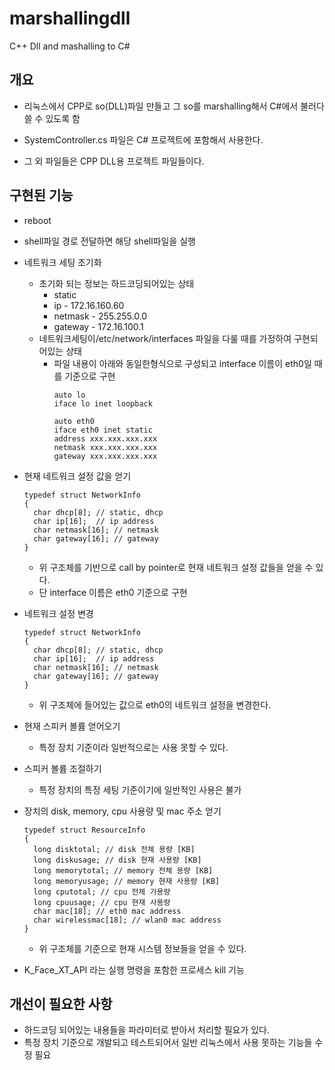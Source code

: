 # marshallingdll
C++ Dll and mashalling to C#


## 개요

* 리눅스에서 CPP로 so(DLL)파일 만들고 그 so를 marshalling해서 C#에서 불러다 쓸 수 있도록 함

* SystemController.cs 파일은 C# 프로젝트에 포함해서 사용한다.

* 그 외 파일들은 CPP DLL용 프로젝트 파일들이다.

## 구현된 기능
* reboot

* shell파일 경로 전달하면 해당 shell파일을 실행

* 네트워크 세팅 초기화
  * 초기화 되는 정보는 하드코딩되어있는 상태
    * static
    * ip - 172.16.160.60
    * netmask - 255.255.0.0
    * gateway - 172.16.100.1
  * 네트워크세팅이/etc/network/interfaces 파일을 다룰 때를 가정하여 구현되어있는 상태
    * 파일 내용이 아래와 동일한형식으로 구성되고 interface 이름이 eth0일 때를 기준으로 구현
      ```
      auto lo
      iface lo inet loopback

      auto eth0
      iface eth0 inet static
      address xxx.xxx.xxx.xxx
      netmask xxx.xxx.xxx.xxx
      gateway xxx.xxx.xxx.xxx
      ```
      
* 현재 네트워크 설정 값을 얻기
  ```
  typedef struct NetworkInfo
  {
    char dhcp[8]; // static, dhcp
    char ip[16];  // ip address
    char netmask[16]; // netmask
    char gateway[16]; // gateway
  }
  ```
  * 위 구조체를 기반으로 call by pointer로 현재 네트워크 설정 값들을 얻을 수 있다.
  * 단 interface 이름은 eth0 기준으로 구현

* 네트워크 설정 변경
  ```
  typedef struct NetworkInfo
  {
    char dhcp[8]; // static, dhcp
    char ip[16];  // ip address
    char netmask[16]; // netmask
    char gateway[16]; // gateway
  }
  ```
  * 위 구조체에 들어있는 값으로 eth0의 네트워크 설정을 변경한다.
  
* 현재 스피커 볼륨 얻어오기
  * 특정 장치 기준이라 일반적으로는 사용 못할 수 있다.
  
* 스피커 볼륨 조절하기
  * 특정 장치의 특정 세팅 기준이기에 일반적인 사용은 불가
  
* 장치의 disk, memory, cpu 사용량 및 mac 주소 얻기
  ```
  typedef struct ResourceInfo
  {
    long disktotal; // disk 전체 용량 [KB]
    long diskusage; // disk 현재 사용량 [KB]
    long memorytotal; // memory 전체 용량 [KB]
    long memoryusage; // memory 현재 사용량 [KB]
    long cputotal; // cpu 전체 가용량
    long cpuusage; // cpu 현재 사용량
    char mac[18]; // eth0 mac address
    char wirelessmac[18]; // wlan0 mac address
  }
  ```
  * 위 구조체를 기준으로 현재 시스템 정보들을 얻을 수 있다.

* K_Face_XT_API 라는 실행 명령을 포함한 프로세스 kill 기능

## 개선이 필요한 사항
* 하드코딩 되어있는 내용들을 파라미터로 받아서 처리할 필요가 있다.
* 특정 장치 기준으로 개발되고 테스트되어서 일반 리눅스에서 사용 못하는 기능들 수정 필요
